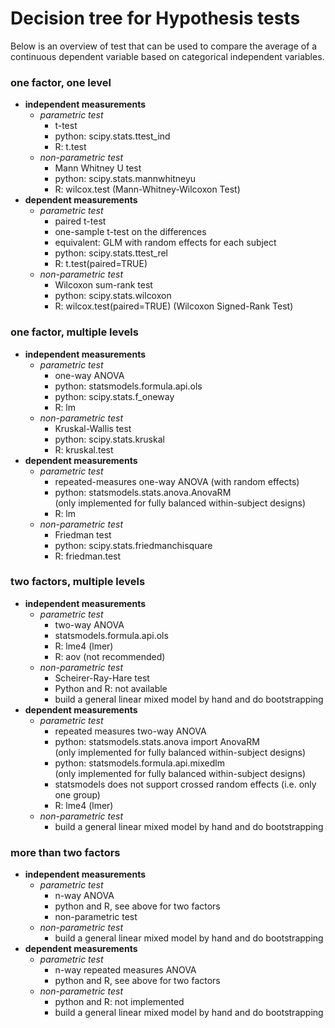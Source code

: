 # Decision tree for Hypothesis tests
Below is an overview of test that can be used to compare the average of a continuous dependent variable based on categorical independent variables.

### one factor, one level
* __independent measurements__
    * _parametric test_
        * t-test
        * python: scipy.stats.ttest_ind
        * R: t.test
    * _non-parametric test_
        * Mann Whitney U test
        * python: scipy.stats.mannwhitneyu
        * R: wilcox.test (Mann-Whitney-Wilcoxon Test)
* __dependent measurements__
    * _parametric test_
        * paired t-test
        * one-sample t-test on the differences
        * equivalent: GLM with random effects for each subject
        * python: scipy.stats.ttest_rel
        * R: t.test(paired=TRUE)
    * _non-parametric test_
        * Wilcoxon sum-rank test
        * python: scipy.stats.wilcoxon
        * R: wilcox.test(paired=TRUE) (Wilcoxon Signed-Rank Test)

### one factor, multiple levels
* __independent measurements__
    * _parametric test_
        * one-way ANOVA
        * python: statsmodels.formula.api.ols
        * python: scipy.stats.f_oneway
        * R: lm
    * _non-parametric test_
        * Kruskal-Wallis test
        * python: scipy.stats.kruskal
        * R: kruskal.test
* __dependent measurements__
    * _parametric test_
        * repeated-measures one-way ANOVA (with random effects)
        * python: statsmodels.stats.anova.AnovaRM  
          (only implemented for fully balanced within-subject designs)
        * R: lm
    * _non-parametric test_
        * Friedman test
        * python: scipy.stats.friedmanchisquare
        * R: friedman.test

### two factors, multiple levels
* __independent measurements__
    * _parametric test_
        * two-way ANOVA
        * statsmodels.formula.api.ols
        * R: lme4 (lmer)
        * R: aov (not recommended)
    * _non-parametric test_
        * Scheirer-Ray-Hare test
        * Python and R: not available
        * build a general linear mixed model by hand and do bootstrapping
* __dependent measurements__
    * _parametric test_
        * repeated measures two-way ANOVA
        * python: statsmodels.stats.anova import AnovaRM  
        (only implemented for fully balanced within-subject designs)
        * python: statsmodels.formula.api.mixedlm  
        (only implemented for fully balanced within-subject designs)
        * statsmodels does not support crossed random effects (i.e. only one group)
        * R: lme4 (lmer)
    * _non-parametric test_
        * build a general linear mixed model by hand and do bootstrapping

### more than two factors
* __independent measurements__
    * _parametric test_
        * n-way ANOVA
        * python and R, see above for two factors
        * non-parametric test
    * _non-parametric test_
        * build a general linear mixed model by hand and do bootstrapping
* __dependent measurements__
    * _parametric test_
        * n-way repeated measures ANOVA
        * python and R, see above for two factors
    * _non-parametric test_
        * python and R: not implemented
        * build a general linear mixed model by hand and do bootstrapping
